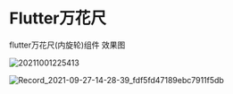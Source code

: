 # Flutter万花尺

flutter万花尺(内旋轮)组件
效果图

![20211001225413](https://i.loli.net/2021/10/01/2vNFx9Wi3VPfqIj.png)

![Record_2021-09-27-14-28-39_fdf5fd47189ebc7911f5db](https://i.loli.net/2021/10/01/O2szLRg3t57dEcm.gif)
